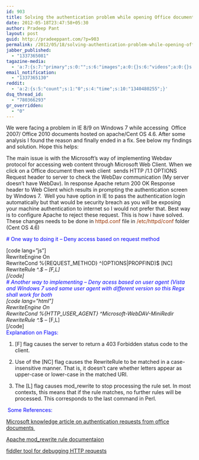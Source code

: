 ```yaml
---
id: 903
title: Solving the authentication problem while opening Office documents hosted on Apache in IE8/IE9 on Windows 7
date: 2012-05-18T23:47:58+05:30
author: Pradeep Pant
layout: post
guid: http://pradeeppant.com/?p=903
permalink: /2012/05/18/solving-authentication-problem-while-opening-office-documents-hosted-on-apache-in-ie8ie9-on-windows-7/
jabber_published:
  - "1337365081"
tagazine-media:
  - 'a:7:{s:7:"primary";s:0:"";s:6:"images";a:0:{}s:6:"videos";a:0:{}s:11:"image_count";s:1:"0";s:6:"author";s:7:"1995146";s:7:"blog_id";s:7:"1919664";s:9:"mod_stamp";s:19:"2012-05-18 18:17:58";}'
email_notification:
  - "1337365130"
reddit:
  - 'a:2:{s:5:"count";s:1:"0";s:4:"time";s:10:"1340480255";}'
dsq_thread_id:
  - "780366293"
gr_overridden:
  - "0"
---
```

We were facing a problem in IE 8/9 on Windows 7 while accessing  Office 2007/ Office 2010 documents hosted on apache/Cent OS 4.6. After some analysis I found the reason and finally ended in a fix. See below my findings and solution. Hope this helps:

The main issue is with the Microsoft&#8217;s way of implementing Webdav protocol for accessing web content through Microsoft Web Client. When we click on a Office document then web client  sends HTTP /1.1 OPTIONS Request header to server to check the WebDav communication (My server doesn&#8217;t have WebDav). In response Apache return 200 OK Response header to Web Client which results in prompting the authentication screen by Windows 7.  Well you have option in IE to pass the authentication login automatically but that would be security breach as you will be exposing your machine authentication to internet so I would not prefer that. Best way is to configure Apache to reject these request. This is how i have solved. These changes needs to be done in <span style="color: #993300;">httpd.conf</span> file in <span style="color: #993300;">/etc/httpd/conf</span> folder (Cent OS 4.6)

<span style="color: #0000ff;"># One way to doing it &#8211; Deny access based on request method</span>

[code lang=&#8221;js&#8221;]  
RewriteEngine On  
RewriteCond %{REQUEST_METHOD} ^(OPTIONS|PROPFIND)$ [NC]  
RewriteRule ^.*$ &#8211; [F,L]  
[/code]  
<span style="color: #0000ff;"># Another way to implementing &#8211; Deny acess based on user agent (Vista and Windows 7 used same user agent with different version so this Regx shall work for both</span>  
[code lang=&#8221;html&#8221;]  
RewriteEngine On  
RewriteCond %{HTTP\_USER\_AGENT} ^Microsoft-WebDAV-MiniRedir  
RewriteRule ^.*$ &#8211; [F,L]  
[/code]  
<span style="color: #0000ff;">Explanation on Flags:</span>

1. [F] flag causes the server to return a 403 Forbidden status code to the client.

2. Use of the [NC] flag causes the RewriteRule to be matched in a case-insensitive manner. That is, it doesn&#8217;t care whether letters appear as upper-case or lower-case in the matched URI.

3. The [L] flag causes mod_rewrite to stop processing the rule set. In most contexts, this means that if the rule matches, no further rules will be processed. This corresponds to the last command in Perl.

<span style="color: #0000ff;"> Some References:</span>

[Microsoft knowledge article on authentication requests from office documents ](http://support.microsoft.com/kb/2019105)

[Apache mod_rewrite rule documentaion](http://httpd.apache.org/docs/current/mod/mod_rewrite.html)

[fiddler tool for debugging HTTP requests](http://www.fiddler2.com/fiddler2/)